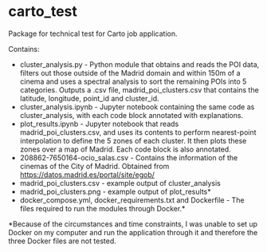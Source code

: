 # carto_test
Package for technical test for Carto job application. 

Contains:
* cluster_analysis.py - Python module that obtains and reads the POI data, filters out those outside of the Madrid domain and within 150m of a cinema and uses a spectral analysis to sort the remaining POIs into 5 categories. Outputs a .csv file, madrid_poi_clusters.csv that contains the latitude, longitude, point_id and cluster_id. 
* cluster_analysis.ipynb - Jupyter notebook containing the same code as cluster_analysis, with each code block annotated with explanations. 
* plot_results.ipynb - Jupyter notebook that reads madrid_poi_clusters.csv, and uses its contents to perform nearest-point interpolation to define the 5 zones of each cluster. It then plots these zones over a map of Madrid. Each code block is also annotated. 
* 208862-7650164-ocio_salas.csv - Contains the information of the cinemas of the City of Madrid. Obtained from https://datos.madrid.es/portal/site/egob/
* madrid_poi_clusters.csv - example output of cluster_analysis
* madrid_poi_clusters.png - example output of plot_results*
* docker_compose.yml, docker_requirements.txt and Dockerfile - The files required to run the modules through Docker.*

*Because of the circumstances and time constraints, I was unable to set up Docker on my computer and run the application through it and therefore the three Docker files are not tested. 
